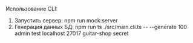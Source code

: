Использование CLI:

1. Запустить сервер: npm run mock:server
2. Генерация данных БД: npm run ts ./src/main.cli.ts -- --generate 100 admin test localhost 27017 guitar-shop secret
